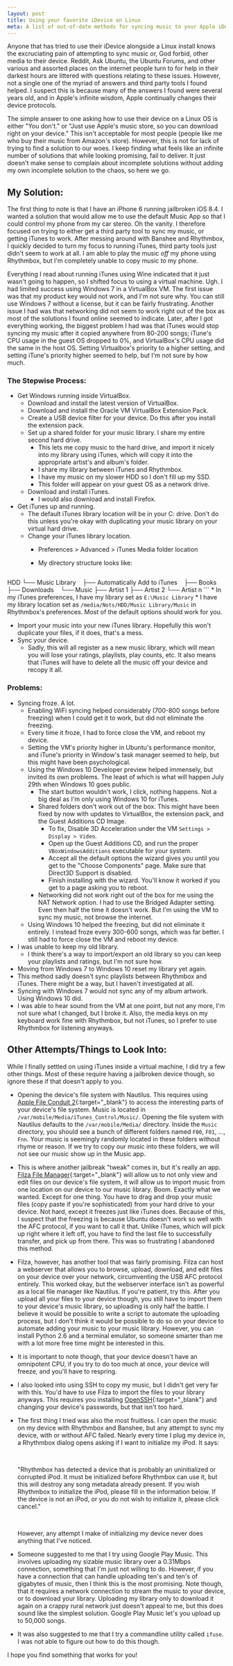 ```yaml
---
layout: post
title: Using your favorite iDevice on Linux
meta: A list of out-of-date methods for syncing music to your Apple iDevice on Linux
---
```


Anyone that has tried to use their iDevice alongside a Linux install knows the excruciating pain of attempting to sync music or, God forbid, other media to their device. Reddit, Ask Ubuntu, the Ubuntu Forums, and other various and assorted places on the internet people turn to for help in their darkest hours are littered with questions relating to these issues. However, not a single one of the myriad of answers and third party tools I found helped. I suspect this is because many of the answers I found were several years old, and in Apple's infinite wisdom, Apple continually changes their device protocols.

The simple answer to one asking how to use their device on a Linux OS is either "You don't." or "Just use Apple's music store, so you can download right on your device." This isn't acceptable for most people (people like me who buy their music from Amazon's store). However, this is not for lack of trying to find a solution to our woes. I keep finding what feels like an infinite number of solutions that while looking promising, fail to deliver. It just doesn't make sense to complain about incomplete solutions without adding my own incomplete solution to the chaos, so here we go.

## My Solution:

The first thing to note is that I have an iPhone 6 running jailbroken iOS 8.4. I wanted a solution that would allow me to use the default Music App so that I could control my phone from my car stereo. Oh the vanity. I therefore focused on trying to either get a third party tool to sync my music, or getting iTunes to work. After messing around with Banshee and Rhythmbox, I quickly decided to turn my focus to running iTunes, third party tools just didn't seem to work at all. I am able to play the music *off* my phone using Rhythmbox, but I'm completely unable to copy music *to* my phone.

Everything I read about running iTunes using Wine indicated that it just wasn't going to happen, so I shifted focus to using a virtual machine. Ugh. I had limited success using Windows 7 in a VirtualBox VM. The first issue was that my product key would not work, and I'm not sure why. You can still use Windows 7 without a license, but it can be fairly frustrating. Another issue I had was that networking did not seem to work right out of the box as most of the solutions I found online seemed to indicate. Later, after I got everything working, the biggest problem I had was that iTunes would stop syncing my music after it copied anywhere from 80-200 songs; iTune's CPU usage in the guest OS dropped to 0%, and VirtualBox's CPU usage did the same in the host OS. Setting Virtualbox's priority to a higher setting, and setting iTune's priority higher seemed to help, but I'm not sure by how much.

### The Stepwise Process:

* Get Windows running inside VirtualBox.
  * Download and install the latest version of VirtualBox.
  * Download and install the Oracle VM VirtualBox Extension Pack.
  * Create a USB device filter for your device. Do this after you install the extension pack.
  * Set up a shared folder for your music library. I share my entire second hard drive.
    * This lets me copy music to the hard drive, and import it nicely into my library using iTunes, which will copy it into the appropriate artist's and album's folder.
    * I share my library between iTunes and Rhythmbox.
    * I have my music on my slower HDD so I don't fill up my SSD.
    * This folder will appear on your guest OS as a network drive.
  * Download and install iTunes.
    * I would also download and install Firefox.
* Get iTunes up and running.
  * The default iTunes library location will be in your C: drive. Don't do this unless you're okay with duplicating your music library on your virtual hard drive.
  * Change your iTunes library location.
    * Preferences > Advanced > iTunes Media folder location
    * My directory structure looks like:

      ```
HDD
└── Music Library
    ├── Automatically Add to iTunes
    ├── Books
    ├── Downloads
    └── Music
                ├── Artist 1
                ├── Artist 2
                └── Artist n
    ```
    * In my iTunes preferences, I have my library set as `E:\Music Library`
    * I have my library location set as `/media/Nots/HDD/Music Library/Music` in Rhythmbox's preferences. Most of the default options should work for you.
  * Import your music into your new iTunes library. Hopefully this won't duplicate your files, if it does, that's a mess.
* Sync your device.
  * Sadly, this will all register as a new music library, which will mean you will lose your ratings, playlists, play counts, etc. It also means that iTunes will have to delete all the music off your device and recopy it all.

### Problems:

* Syncing froze. A lot.
  * Enabling WiFi syncing helped considerably (700-800 songs before freezing) when I could get it to work, but did not eliminate the freezing.
  * Every time it froze, I had to force close the VM, and reboot my device.
  * Setting the VM's priority higher in Ubuntu's performance monitor, and iTune's priority in Window's task manager seemed to help, but this might have been psychological.
  * Using the Windows 10 Developer preview helped immensely, but invited its own problems. The least of which is what will happen July 29th when Windows 10 goes public.
    * The start button wouldn't work, I click, nothing happens. Not a big deal as I'm only using Windows 10 for iTunes.
    * Shared folders don't work out of the box. This might have been fixed by now with updates to VirtualBox, the extension pack, and the Guest Additions CD Image.
      * To fix, Disable 3D Acceleration under the VM `Settings > Display > Video`.
      * Open up the Guest Additions CD, and run the proper `VBoxWindowsAdditions` executable for your system.
      * Accept all the default options the wizard gives you until you get to the "Choose Components" page. Make sure that Direct3D Support is disabled.
      * Finish installing with the wizard. You'll know it worked if you get to a page asking you to reboot.
    * Networking did not work right out of the box for me using the NAT Network option. I had to use the Bridged Adapter setting. Even then half the time it doesn't work. But I'm using the VM to sync my music, not browse the internet.
  * Using Windows 10 helped the freezing, but did not eliminate it entirely. I instead froze every 300-600 songs, which was far better. I still had to force close the VM and reboot my device.
* I was unable to keep my old library.
  * I think there's a way to import/export an old library so you can keep your playlists and ratings, but I'm not sure how.
* Moving from Windows 7 to Windows 10 reset my library yet again.
* This method sadly doesn't sync playlists between Rhythmbox and iTunes. There might be a way, but I haven't investigated at all.
* Syncing with Windows 7 would not sync any of my album artwork. Using Windows 10 did.
* I was able to hear sound from the VM at one point, but not any more, I'm not sure what I changed, but I broke it. Also, the media keys on my keyboard work fine with Rhythmbox, but not iTunes, so I prefer to use Rhythmbox for listening anyways.

## Other Attempts/Things to Look Into:

While I finally settled on using iTunes inside a virtual machine, I did try a few other things. Most of these require having a jailbroken device though, so ignore these if that doesn't apply to you.

* Opening the device's file system with Nautilus. This requires using [Apple File Conduit 2](https://cydia.saurik.com/info/com.saurik.afc2d/){:target="_blank"} to access the interesting parts of your device's file system. Music is located in `/var/mobile/Media/iTunes_Control/Music/`. Opening the file system with Nautilus defaults to the `/var/mobile/Media/` directory. Inside the `Music` directory, you should see a bunch of different folders named `F00`, `F01`, ..., `Fnn`. Your music is seemingly randomly located in these folders without rhyme or reason. If we try to copy our music into these folders, we will not see our music show up in the Music app.

* This is where another jailbreak "tweak" comes in, but it's really an app. [Filza File Manager](https://moreinfo.thebigboss.org/moreinfo/depiction.php?file=filzafilemanagerDp){:target="_blank"} will allow us to not only view and edit files on our device's file system, it will allow us to import music from one location on our device to our music library. Boom. Exactly what we wanted. Except for one thing. You have to drag and drop your music files (copy paste if you're sophisticated) from your hard drive to your device. Not hard, except it freezes just like iTunes does. Because of this, I suspect that the freezing is because Ubuntu doesn't work so well with the AFC protocol, if you want to call it that. Unlike iTunes, which will pick up right where it left off, you have to find the last file to successfully transfer, and pick up from there. This was so frustrating I abandoned this method.

* Filza, however, has another tool that was fairly promising. Filza can host a webserver that allows you to browse, upload, download, and edit files on your device over your network, circumventing the USB AFC protocol entirely. This worked okay, but the webserver interface isn't as powerful as a local file manager like Nautilus. If you're patient, try this. After you upload all your files to your device though, you still have to import them to your device's music library, so uploading is only half the battle. I believe it would be possible to write a script to automate the uploading process, but I don't think it would be possible to do so on your device to automate adding your music to your music library. However, you can install Python 2.6 and a terminal emulator, so someone smarter than me with a lot more free time might be interested in this.

* It is important to note though, that your device doesn't have an omnipotent CPU, if you try to do too much at once, your device will freeze, and you'll have to respring.

* I also looked into using SSH to copy my music, but I didn't get very far with this. You'd have to use Filza to import the files to your library anyways. This requires you installing [OpenSSH](https://cydia.saurik.com/openssh.html){:target="_blank"} and changing your device's passwords, but that isn't too hard.

* The first thing I tried was also the most fruitless. I can open the music on my device with Rhythmbox and Banshee, but any attempt to sync my device, with or without AFC failed. Nearly every time I plug my device in, a Rhythmbox dialog opens asking if I want to initialize my iPod. It says:

  <br/>

  "Rhythmbox has detected a device that is probably an uninitialized or corrupted iPod. It must be initialized before Rhythmbox can use it, but this will destroy any song metadata already present. If you wish Rhythmbox to initialize the iPod, please fill in the information below. If the device is not an iPod, or you do not wish to initialize it, please click cancel."

  <br/>

  However, any attempt I make of initializing my device never does anything that I've noticed.

* Someone suggested to me that I try using Google Play Music. This involves uploading my sizable music library over a 0.31Mbps connection, something that I'm just not willing to do. However, if you have a connection that can handle uploading ten's and ten's of gigabytes of music, then I think this is the most promising. Note though, that it requires a network connection to stream the music to your device, or to download your library. Uploading my library only to download it again on a crappy rural network just doesn't appeal to me, but this does sound like the simplest solution. Google Play Music let's you upload up to 50,000 songs.

* It was also suggested to me that I try a commandline utility called `ifuse`. I was not able to figure out how to do this though.

I hope you find something that works for you!
